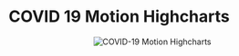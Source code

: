 # COVID 19 Motion Highcharts
<div align="center">
  <img src="motion.gif" alt="COVID-19 Motion Highcharts">
</div>
